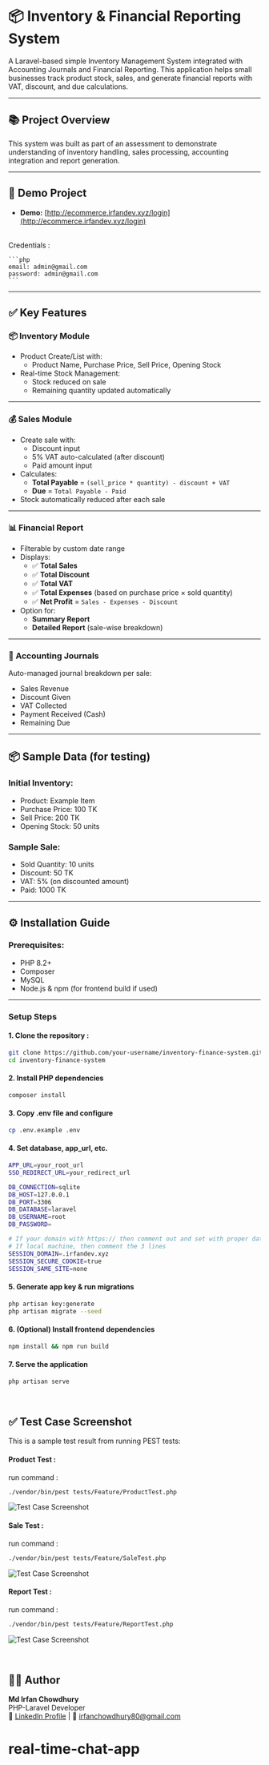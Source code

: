 # 📦 Inventory & Financial Reporting System

A Laravel-based simple Inventory Management System integrated with Accounting Journals and Financial Reporting. This application helps small businesses track product stock, sales, and generate financial reports with VAT, discount, and due calculations.

---

## 📚 Project Overview

This system was built as part of an assessment to demonstrate understanding of inventory handling, sales processing, accounting integration and report generation.

---

## 📁 Demo Project


- **Demo:** [http://ecommerce.irfandev.xyz/login](http://ecommerce.irfandev.xyz/login)
<br>
Credentials :

    ```php
    email: admin@gmail.com
    password: admin@gmail.com
    ```
---

## ✅ Key Features

### 📦 Inventory Module
- Product Create/List with:
  - Product Name, Purchase Price, Sell Price, Opening Stock
- Real-time Stock Management:
  - Stock reduced on sale
  - Remaining quantity updated automatically

---

### 💰 Sales Module
- Create sale with:
  - Discount input
  - 5% VAT auto-calculated (after discount)
  - Paid amount input
- Calculates:
  - **Total Payable** = `(sell_price * quantity) - discount + VAT`
  - **Due** = `Total Payable - Paid`
- Stock automatically reduced after each sale

---

### 📊 Financial Report
- Filterable by custom date range
- Displays:
  - ✅ **Total Sales**
  - ✅ **Total Discount**
  - ✅ **Total VAT**
  - ✅ **Total Expenses** (based on purchase price × sold quantity)
  - ✅ **Net Profit** = `Sales - Expenses - Discount`
- Option for:
  - **Summary Report**
  - **Detailed Report** (sale-wise breakdown)

---

### 📘 Accounting Journals
Auto-managed journal breakdown per sale:
- Sales Revenue
- Discount Given
- VAT Collected
- Payment Received (Cash)
- Remaining Due

---

## 📦 Sample Data (for testing)

### Initial Inventory:
- Product: Example Item
- Purchase Price: 100 TK
- Sell Price: 200 TK
- Opening Stock: 50 units

### Sample Sale:
- Sold Quantity: 10 units
- Discount: 50 TK
- VAT: 5% (on discounted amount)
- Paid: 1000 TK


---

## ⚙️ Installation Guide

### Prerequisites:
- PHP 8.2+
- Composer
- MySQL
- Node.js & npm (for frontend build if used)

---

### Setup Steps

#### 1. Clone the repository :

```bash
git clone https://github.com/your-username/inventory-finance-system.git
cd inventory-finance-system
```

#### 2. Install PHP dependencies

```bash
composer install
```

#### 3. Copy .env file and configure

```bash
cp .env.example .env
```

#### 4. Set database, app_url, etc.

```bash
APP_URL=your_root_url
SSO_REDIRECT_URL=your_redirect_url

DB_CONNECTION=sqlite
DB_HOST=127.0.0.1
DB_PORT=3306
DB_DATABASE=laravel
DB_USERNAME=root
DB_PASSWORD=

# If your domain with https:// then comment out and set with proper data
# If local machine, then comment the 3 lines
SESSION_DOMAIN=.irfandev.xyz
SESSION_SECURE_COOKIE=true
SESSION_SAME_SITE=none
```

#### 5. Generate app key & run migrations

```bash
php artisan key:generate
php artisan migrate --seed
```


#### 6. (Optional) Install frontend dependencies

```bash
npm install && npm run build

```

#### 7. Serve the application
```bash
php artisan serve
```

<br>

## ✅ Test Case Screenshot

This is a sample test result from running PEST tests:

#### Product Test :

run command : 
```bash
./vendor/bin/pest tests/Feature/ProductTest.php
```

![Test Case Screenshot](https://snipboard.io/6KcY9w.jpg)


#### Sale Test :

run command : 
```bash
./vendor/bin/pest tests/Feature/SaleTest.php
```

![Test Case Screenshot](https://snipboard.io/yluNnp.jpg)

#### Report Test :

run command : 
```bash
./vendor/bin/pest tests/Feature/ReportTest.php
```

![Test Case Screenshot](https://snipboard.io/zaHcEI.jpg)


<br>

## 👨‍💻 Author

**Md Irfan Chowdhury** <br>
PHP-Laravel Developer  <br>
🔗 [LinkedIn Profile](https://www.linkedin.com/in/irfan-chowdhury/) | 📧 [irfanchowdhury80@gmail.com](irfanchowdhury80@gmail.com)
# real-time-chat-app
